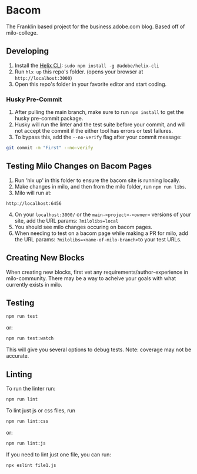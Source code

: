 # Bacom
The Franklin based project for the business.adobe.com blog. Based off of milo-college.

## Developing
1. Install the [Helix CLI](https://github.com/adobe/helix-cli): `sudo npm install -g @adobe/helix-cli`
2. Run `hlx up` this repo's folder. (opens your browser at `http://localhost:3000`)
3. Open this repo's folder in your favorite editor and start coding.

### Husky Pre-Commit
1. After pulling the main branch, make sure to run `npm install` to get the husky pre-commit package.
2. Husky will run the linter and the test suite before your commit, and will not accept the commit if the either tool has errors or test failures. 
3. To bypass this, add the `--no-verify` flag after your commit message:
```sh
git commit -m "First" --no-verify
```

## Testing Milo Changes on Bacom Pages
1. Run 'hlx up' in this folder to ensure the bacom site is running locally. 
2. Make changes in milo, and then from the milo folder, run `npm run libs`.
3. Milo will run at:
```
http://localhost:6456
```
4. On your `localhost:3000/` or the `main-<project>-<owner>` versions of your site, add the URL params: `?milolibs=local`
5. You should see milo changes occuring on bacom pages.
6. When needing to test on a bacom page while making a PR for milo, add the URL params: `?milolibs=<name-of-milo-branch>`to your test URLs.

## Creating New Blocks
When creating new blocks, first vet any requirements/author-experience in milo-community. There may be a way to acheive your goals with what currently exists in milo. 

## Testing
```sh
npm run test
```
or:
```sh
npm run test:watch
```
This will give you several options to debug tests. Note: coverage may not be accurate.

## Linting
To run the linter run:
```sh
npm run lint
```
To lint just js or css files, run
```sh
npm run lint:css
```
or:
```sh
npm run lint:js
```
If you need to lint just one file, you can run:
```sh
npx eslint file1.js
```
